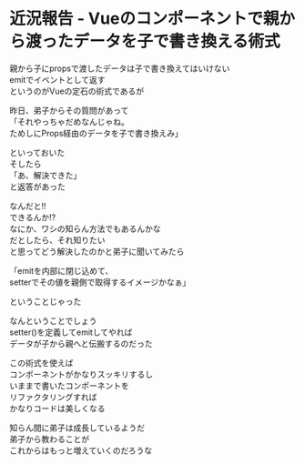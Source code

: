 # 近況報告 - Vueのコンポーネントで親から渡ったデータを子で書き換える術式

親から子にpropsで渡したデータは子で書き換えてはいけない  
emitでイベントとして返す  
というのがVueの定石の術式であるが  

昨日、弟子からその質問があって  
「それやっちゃだめなんじゃね。  
ためしにProps経由のデータを子で書き換えみ」

といっておいた  
そしたら  
「あ、解決できた」  
と返答があった  

なんだと!!  
できるんか!?  
なにか、ワシの知らん方法でもあるんかな  
だとしたら、それ知りたい   
と思ってどう解決したのかと弟子に聞いてみたら  

「emitを内部に閉じ込めて、  
setterでその値を親側で取得するイメージかなぁ」

ということじゃった  

なんということでしょう  
setter()を定義してemitしてやれば  
データが子から親へと伝搬するのだった  

この術式を使えば  
コンポーネントがかなりスッキリするし    
いままで書いたコンポーネントを  
リファクタリングすれば  
かなりコードは美しくなる  

知らん間に弟子は成長しているようだ  
弟子から教わることが  
これからはもっと増えていくのだろうな  
